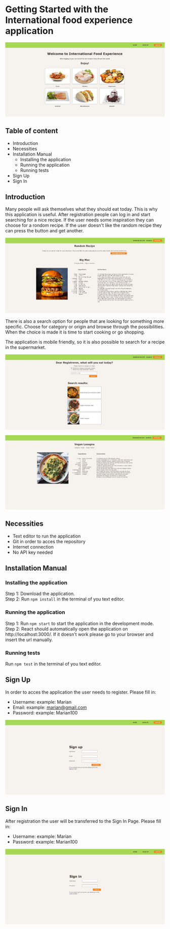 # Getting Started with the International food experience application

![home-page](src/assets/screenshot-home-page.JPG)


## Table of content
* Introduction
* Necessities
* Installation Manual
    - Installing the application
    - Running the application
    - Running tests
* Sign Up
* Sign In


## Introduction
Many people will ask themselves what they should eat today. This is why this application is useful.
After registration people can log in and start searching for a nice recipe. If the user needs some inspiration
they can choose for a rondom recipe. If the user doesn't like the random recipe they can press the button and get another.

![random-recipe-serach-page](src/assets/screenshot-random-recipe-search-page.JPG)

There is also a search option for people that are looking for something more specific. Choose for category or origin and browse
through the possibilities. When the choice is made it is time to start cooking or go shopping. 

The application is mobile friendly, so it is also possible to search for a recipe in the supermarket.

![search-page-with-result](src/assets/screenshot-search-page-with-result.JPG)

![recipe-page](src/assets/screenshot-recipe-page.JPG)


## Necessities
* Text editor to run the application
* Git in order to acces the repository
* Internet connection  
* No API key needed


## Installation Manual

### Installing the application
Step 1: Download the application.\
Step 2: Run `npm install` in the terminal of you text editor.

### Running the application
Step 1: Run `npm start` to start the application in the development mode.\
Step 2: React should automatically open the application on http://localhost:3000/. If it doesn't work please go to your browser and insert the url manually.

### Running tests
Run `npm test` in the terminal of you text editor.


## Sign Up
In order to acces the application the user needs to register. Please fill in:
* Username: example: Marian
* Email: example: marian@gmail.com
* Password: example: Marian100

![sign-up-page](src/assets/screenshot-sign-up-page.JPG)


## Sign In
After registration the user will be transferred to the Sign In Page. Please fill in:
* Username: example: Marian
* Password: example: Marian100

![sign-in-page](src/assets/screenshot-sign-in-page.JPG)